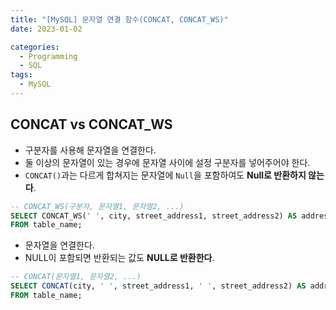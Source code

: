 ```yaml
---
title: "[MySQL] 문자열 연결 함수(CONCAT, CONCAT_WS)"
date: 2023-01-02

categories:
  - Programming
  - SQL
tags:
  - MySQL
---
```


## CONCAT vs CONCAT_WS
- 구분자를 사용해 문자열을 연결한다.
- 둘 이상의 문자열이 있는 경우에 문자열 사이에 설정 구분자를 넣어주어야 한다.
- `CONCAT()`과는 다르게 합쳐지는 문자열에 `Null`을 포함하여도 **Null로 반환하지 않는다**.

```sql
-- CONCAT_WS(구분자, 문자열1, 문자열2, ...)
SELECT CONCAT_WS(' ', city, street_address1, street_address2) AS address
FROM table_name;
```

- 문자열을 연결한다.
- NULL이 포함되면 반환되는 값도 **NULL로 반환한다**.

```sql
-- CONCAT(문자열1, 문자열2, ...)
SELECT CONCAT(city, ' ', street_address1, ' ', street_address2) AS address
FROM table_name;
```
